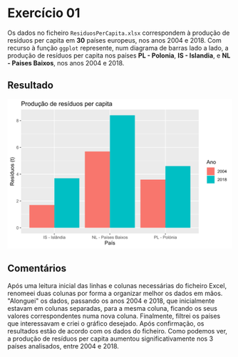 # Exercício 01

Os dados no ficheiro `ResiduosPerCapita.xlsx` correspondem à produção de resíduos per capita em **30** países europeus, nos anos 2004 e 2018.
Com recurso à função `ggplot` represente, num diagrama de barras lado a lado, a produção de resíduos per capita nos países **PL - Polonia**, **IS - Islandia**, e **NL - Paises Baixos**, nos anos 2004 e 2018.

## Resultado

<img src="output.svg" alt="Output" width="600"/>

## Comentários

Após uma leitura inicial das linhas e colunas necessárias do ficheiro Excel, renomeei duas colunas por forma a organizar melhor os dados em mãos.
"Alonguei" os dados, passando os anos 2004 e 2018, que inicialmente estavam em colunas separadas, para a mesma coluna, ficando os seus valores correspondentes numa nova coluna.
Finalmente, filtrei os países que interessavam e criei o gráfico desejado. Após confirmação, os resultados estão de acordo com os dados do ficheiro. Como podemos ver, a produção de resíduos per capita aumentou significativamente nos 3 países analisados, entre 2004 e 2018.

